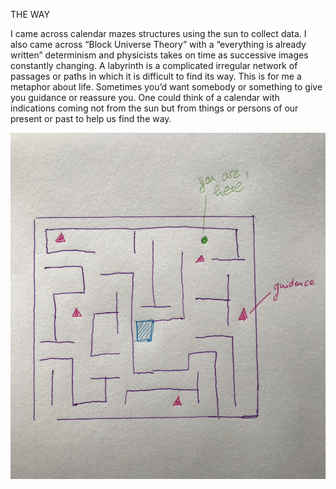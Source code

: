 THE WAY

I came across calendar mazes structures using the sun to collect data. I also came across “Block Universe Theory” with a “everything is already written” determinism and physicists takes on time as successive images constantly changing. A labyrinth is a complicated irregular network of passages or paths in which it is difficult to find its way. This is for me a metaphor about life. Sometimes you’d want somebody or something to give you guidance or reassure you. One could think of a calendar with indications coming not from the sun but from things or persons of our present or past to help us find the way.

![Something](images/maze.jpg)
